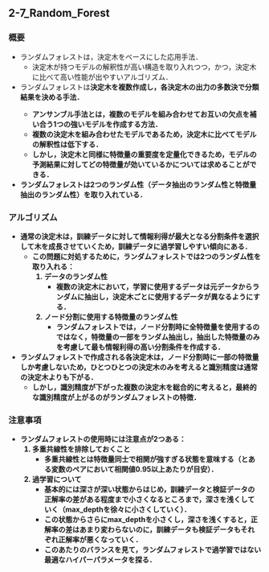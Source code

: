 ## 2-7_Random_Forest

### 概要
- ランダムフォレストは，決定木をベースにした応用手法．
   - 決定木が持つモデルの解釈性が高い構造を取り入れつつ，かつ，決定木に比べて高い性能が出やすいアルゴリズム．
- ランダムフォレストは<b>決定木を複数作成し，各決定木の出力の多数決で分類結果を決める<b>手法．
   - アンサンブル手法とは，複数のモデルを組み合わせてお互いの欠点を補い合う1つの強いモデルを作成する方法．
   - 複数の決定木を組み合わせたモデルであるため，決定木に比べてモデルの解釈性は低下する．
   - しかし，決定木と同様に特徴量の重要度を定量化できるため，モデルの予測結果に対してどの特徴量が効いているかについては求めることができる．
- ランダムフォレストは<b>2つのランダム性（データ抽出のランダム性と特徴量抽出のランダム性）</b>を取り入れている．

### アルゴリズム
- 通常の決定木は，訓練データに対して情報利得が最大となる分割条件を選択して木を成長させていくため，訓練データに過学習しやすい傾向にある．
   - この問題に対処するために，ランダムフォレストでは2つのランダム性を取り入れる：
      1. <b>データのランダム性</b>
         - 複数の決定木において，学習に使用するデータは元データからランダムに抽出し，決定木ごとに使用するデータが異なるようにする．
      2. <b>ノード分割に使用する特徴量のランダム性</b>
         - ランダムフォレストでは，ノード分割時に全特徴量を使用するのではなく，特徴量の一部をランダム抽出し，抽出した特徴量のみを考慮して最も情報利得の高い分割条件を作成する．
- ランダムフォレストで作成される各決定木は，ノード分割時に一部の特徴量しか考慮しないため，ひとつひとつの決定木のみを考えると識別精度は通常の決定木よりも下がる．
  - しかし，識別精度が下がった複数の決定木を総合的に考えると，最終的な識別精度が上がるのがランダムフォレストの特徴．

### 注意事項
- ランダムフォレストの使用時には注意点が2つある：
   1. 多重共線性を排除しておくこと
      - <b>多重共線性とは特徴量同士で相関が強すぎる状態を意味する（とある変数のペアにおいて相関値0.95以上あたりが目安）．</b>
   2. 過学習について
      - 基本的には深さが深い状態からはじめ，訓練データと検証データの正解率の差がある程度まで小さくなるところまで，深さを浅くしていく（max_depthを徐々に小さくしていく）．
      - この状態からさらにmax_depthを小さくし，深さを浅くすると，正解率の差はあまり変わらないのに，訓練データも検証データもそれぞれ正解率が悪くなっていく．
      - このあたりのバランスを見て，ランダムフォレストで過学習ではない最適なハイパーパラメータを探る．